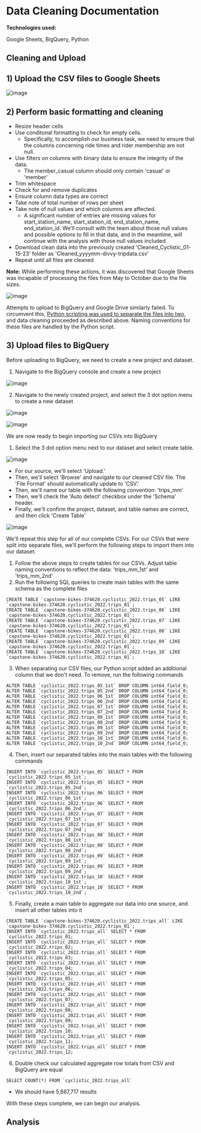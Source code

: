 # Data Cleaning Documentation

**Technologies used:**

Google Sheets, BigQuery, Python

## Cleaning and Upload

**1) Upload the CSV files to Google Sheets**
---
![image](https://user-images.githubusercontent.com/31321037/212559707-e74c341f-23fa-43f0-8039-bf8465f57e4d.png)

**2) Perform basic formatting and cleaning**
---
  - Resize header cells
  - Use conditonal formatting to check for empty cells. 
    - Specifically, to accomplish our business task, we need to ensure that the columns concerning ride times and
  rider membership are not null.
  - Use filters on columns with binary data to ensure the integrity of the data. 
    - The member_casual column should only contain 'casual' or 'member'
  - Trim whitespace
  - Check for and remove duplicates
  - Ensure column data types are correct
  - Take note of total number of rows per sheet
  - Take note of null values and which columns are affected. 
    - A significant number of entries are missing values for start_station_name, start_station_id, end_station_name, end_station_id. We'll consult with the   team about those null values and possible options to fill in that data, 
  and in the meantime, will continue with the analysis with those null values included.
  - Download clean data into the previously created 'Cleaned_Cyclistic_01-15-23' folder as 'Cleaned_yyyymm-divvy-tripdata.csv'
  - Repeat until all files are cleaned

**Note:** While performing these actions, it was discovered that Google Sheets was incapable of processing the files from May to October due to the file sizes. 

![image](https://user-images.githubusercontent.com/31321037/212563412-d3bdc4d9-80e6-4ff8-b00e-fadff7dc456c.png)

Attempts to upload to BigQuery and Google Drive similarly failed. To circumvent this, [Python scripting was used to separate the files into two,](https://github.com/chrisdmancuso/google_da_capstone/blob/main/reduce_csv.py) and data cleaning proceeded as described above. Naming conventions for these files are handled by the Python script.

**3) Upload files to BigQuery**
---

Before uploading to BigQuery, we need to create a new project and dataset.

  1) Navigate to the BigQuery console and create a new project

![image](https://user-images.githubusercontent.com/31321037/212565759-ab634595-6c9d-41fa-9f22-9d14b6864569.png)

  2) Navigate to the newly created project, and select the 3 dot option menu to create a new dataset

![image](https://user-images.githubusercontent.com/31321037/212565801-8e6df095-5a14-49dd-b7c3-29161eeee1b4.png)

![image](https://user-images.githubusercontent.com/31321037/212566197-b9bfff47-d0e5-4ba2-9fb4-3caa6c76a2b0.png)

We are now ready to begin importing our CSVs into BigQuery

1) Select the 3 dot option menu next to our dataset and select create table.

![image](https://user-images.githubusercontent.com/31321037/212567139-bfe9bd56-13bf-4b61-8ae8-265b6f3f2264.png)

- For our source, we'll select 'Upload.' 
- Then, we'll select 'Browse' and navigate to our cleaned CSV file. The 'File Format' should automatically update to 'CSV.'
- Then, we'll name our table with the following convention: 'trips_mm'
- Then, we'll check the 'Auto detect' checkbox under the 'Schema' header.
- Finally, we'll confirm the project, dataset, and table names are correct, and then click 'Create Table'

![image](https://user-images.githubusercontent.com/31321037/212567854-47a7c77b-3fcd-4fd9-8752-a512ca5709bf.png)

We'll repeat this step for all of our complete CSVs. For our CSVs that were split into separate files, we'll perform the following steps to import them into our dataset.

1) Follow the above steps to create tables for our CSVs. Adjust table naming conventions to reflect the data: 'trips_mm_1st' and 'trips_mm_2nd'
2) Run the following SQL queries to create main tables with the same schema as the complete files
```
CREATE TABLE `capstone-bikes-374620.cyclistic_2022.trips_05` LIKE `capstone-bikes-374620.cyclistic_2022.trips_01`;
CREATE TABLE `capstone-bikes-374620.cyclistic_2022.trips_06` LIKE `capstone-bikes-374620.cyclistic_2022.trips_01`;
CREATE TABLE `capstone-bikes-374620.cyclistic_2022.trips_07` LIKE `capstone-bikes-374620.cyclistic_2022.trips_01`;
CREATE TABLE `capstone-bikes-374620.cyclistic_2022.trips_08` LIKE `capstone-bikes-374620.cyclistic_2022.trips_01`;
CREATE TABLE `capstone-bikes-374620.cyclistic_2022.trips_09` LIKE `capstone-bikes-374620.cyclistic_2022.trips_01`;
CREATE TABLE `capstone-bikes-374620.cyclistic_2022.trips_10` LIKE `capstone-bikes-374620.cyclistic_2022.trips_01`;
```

3) When separating our CSV files, our Python script added an additional column that we don't need. To remove, run the following commands
```
ALTER TABLE `cyclistic_2022.trips_05_1st` DROP COLUMN int64_field_0; 
ALTER TABLE `cyclistic_2022.trips_05_2nd` DROP COLUMN int64_field_0;
ALTER TABLE `cyclistic_2022.trips_06_1st` DROP COLUMN int64_field_0; 
ALTER TABLE `cyclistic_2022.trips_06_2nd` DROP COLUMN int64_field_0;
ALTER TABLE `cyclistic_2022.trips_07_1st` DROP COLUMN int64_field_0; 
ALTER TABLE `cyclistic_2022.trips_07_2nd` DROP COLUMN int64_field_0;
ALTER TABLE `cyclistic_2022.trips_08_1st` DROP COLUMN int64_field_0; 
ALTER TABLE `cyclistic_2022.trips_08_2nd` DROP COLUMN int64_field_0;
ALTER TABLE `cyclistic_2022.trips_09_1st` DROP COLUMN int64_field_0; 
ALTER TABLE `cyclistic_2022.trips_09_2nd` DROP COLUMN int64_field_0;
ALTER TABLE `cyclistic_2022.trips_10_1st` DROP COLUMN int64_field_0; 
ALTER TABLE `cyclistic_2022.trips_10_2nd` DROP COLUMN int64_field_0;
```

4) Then, insert our separated tables into the main tables with the following commands
```
INSERT INTO `cyclistic_2022.trips_05` SELECT * FROM `cyclistic_2022.trips_05_1st`; 
INSERT INTO `cyclistic_2022.trips_05` SELECT * FROM `cyclistic_2022.trips_05_2nd`;
INSERT INTO `cyclistic_2022.trips_06` SELECT * FROM `cyclistic_2022.trips_06_1st`; 
INSERT INTO `cyclistic_2022.trips_06` SELECT * FROM `cyclistic_2022.trips_06_2nd`;
INSERT INTO `cyclistic_2022.trips_07` SELECT * FROM `cyclistic_2022.trips_07_1st`; 
INSERT INTO `cyclistic_2022.trips_07` SELECT * FROM `cyclistic_2022.trips_07_2nd`;
INSERT INTO `cyclistic_2022.trips_08` SELECT * FROM `cyclistic_2022.trips_08_1st`; 
INSERT INTO `cyclistic_2022.trips_08` SELECT * FROM `cyclistic_2022.trips_08_2nd`;
INSERT INTO `cyclistic_2022.trips_09` SELECT * FROM `cyclistic_2022.trips_09_1st`; 
INSERT INTO `cyclistic_2022.trips_09` SELECT * FROM `cyclistic_2022.trips_09_2nd`;
INSERT INTO `cyclistic_2022.trips_10` SELECT * FROM `cyclistic_2022.trips_10_1st`; 
INSERT INTO `cyclistic_2022.trips_10` SELECT * FROM `cyclistic_2022.trips_10_2nd`;
```

5) Finally, create a main table to aggregate our data into one source, and insert all other tables into it
```
CREATE TABLE `capstone-bikes-374620.cyclistic_2022.trips_all` LIKE `capstone-bikes-374620.cyclistic_2022.trips_01`;
INSERT INTO `cyclistic_2022.trips_all` SELECT * FROM `cyclistic_2022.trips_01;
INSERT INTO `cyclistic_2022.trips_all` SELECT * FROM `cyclistic_2022.trips_02;
INSERT INTO `cyclistic_2022.trips_all` SELECT * FROM `cyclistic_2022.trips_03;
INSERT INTO `cyclistic_2022.trips_all` SELECT * FROM `cyclistic_2022.trips_04;
INSERT INTO `cyclistic_2022.trips_all` SELECT * FROM `cyclistic_2022.trips_05;
INSERT INTO `cyclistic_2022.trips_all` SELECT * FROM `cyclistic_2022.trips_06;
INSERT INTO `cyclistic_2022.trips_all` SELECT * FROM `cyclistic_2022.trips_07;
INSERT INTO `cyclistic_2022.trips_all` SELECT * FROM `cyclistic_2022.trips_08;
INSERT INTO `cyclistic_2022.trips_all` SELECT * FROM `cyclistic_2022.trips_09;
INSERT INTO `cyclistic_2022.trips_all` SELECT * FROM `cyclistic_2022.trips_10;
INSERT INTO `cyclistic_2022.trips_all` SELECT * FROM `cyclistic_2022.trips_11;
INSERT INTO `cyclistic_2022.trips_all` SELECT * FROM `cyclistic_2022.trips_12;
```

6) Double check our calculated aggregate row totals from CSV and BigQuery are equal
```
SELECT COUNT(*) FROM `cyclistic_2022.trips_all`
```
- We should have 5,667,717 results

With these steps complete, we can begin our analysis.

## Analysis
